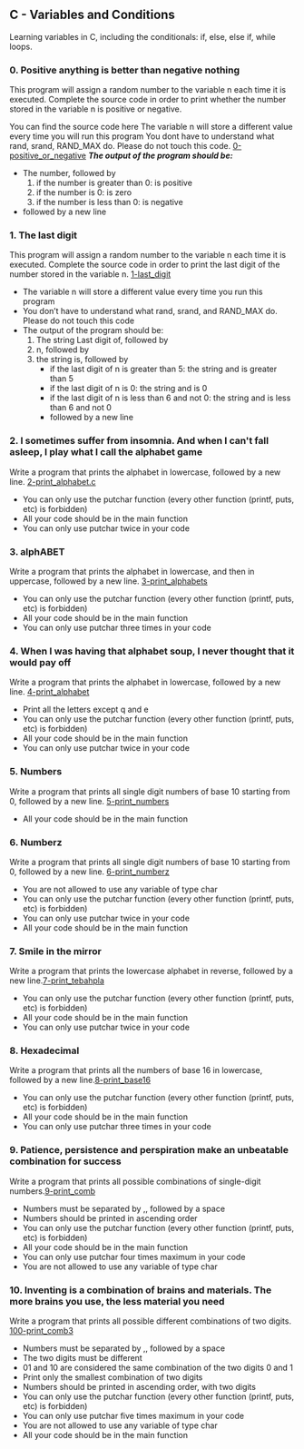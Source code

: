 ## C - Variables and Conditions
Learning variables in C, including the conditionals: if, else, else if, while loops.

### 0. Positive anything is better than negative nothing
This program will assign a random number to the variable n each time it is executed. Complete the source code in order to print whether the number stored in the variable n is positive or negative.

You can find the source code here
The variable n will store a different value every time you will run this program
You dont have to understand what rand, srand, RAND_MAX do. Please do not touch this code. [0-positive_or_negative](./0-positive_or_negative.c)
***The output of the program should be:***
- The number, followed by
	1. if the number is greater than 0: is positive
	2. if the number is 0: is zero
	3. if the number is less than 0: is negative
- followed by a new line

### 1. The last digit
This program will assign a random number to the variable n each time it is executed. Complete the source code in order to print the last digit of the number stored in the variable n. [1-last_digit](./1-last_digit.c)
- The variable n will store a different value every time you run this program
- You don’t have to understand what rand, srand, and RAND_MAX do. Please do not touch this code
- The output of the program should be:
	1. The string Last digit of, followed by
	2. n, followed by
	3. the string is, followed by
		- if the last digit of n is greater than 5: the string and is greater than 5
		- if the last digit of n is 0: the string and is 0
		- if the last digit of n is less than 6 and not 0: the string and is less than 6 and not 0
		- followed by a new line

### 2. I sometimes suffer from insomnia. And when I can't fall asleep, I play what I call the alphabet game
Write a program that prints the alphabet in lowercase, followed by a new line. [2-print_alphabet.c](./2-print_alphabet)
- You can only use the putchar function (every other function (printf, puts, etc) is forbidden)
- All your code should be in the main function
- You can only use putchar twice in your code

### 3. alphABET
Write a program that prints the alphabet in lowercase, and then in uppercase, followed by a new line. [3-print_alphabets](./3-print_alphabets.c)
- You can only use the putchar function (every other function (printf, puts, etc) is forbidden)
- All your code should be in the main function
- You can only use putchar three times in your code

### 4. When I was having that alphabet soup, I never thought that it would pay off
Write a program that prints the alphabet in lowercase, followed by a new line. [4-print_alphabet](./4-print_alphabt.c)
- Print all the letters except q and e
- You can only use the putchar function (every other function (printf, puts, etc) is forbidden)
- All your code should be in the main function
- You can only use putchar twice in your code

### 5. Numbers
Write a program that prints all single digit numbers of base 10 starting from 0, followed by a new line. [5-print_numbers](./5-print_numbers.c)
- All your code should be in the main function

### 6. Numberz
Write a program that prints all single digit numbers of base 10 starting from 0, followed by a new line. [6-print_numberz](./6-print_numberz.c)
- You are not allowed to use any variable of type char
- You can only use the putchar function (every other function (printf, puts, etc) is forbidden)
- You can only use putchar twice in your code
- All your code should be in the main function

### 7. Smile in the mirror
Write a program that prints the lowercase alphabet in reverse, followed by a new line.[7-print_tebahpla](./7-print_tebahpla.c)
- You can only use the putchar function (every other function (printf, puts, etc) is forbidden)
- All your code should be in the main function
- You can only use putchar twice in your code

### 8. Hexadecimal
Write a program that prints all the numbers of base 16 in lowercase, followed by a new line.[8-print_base16](./8-print_base16.c)
- You can only use the putchar function (every other function (printf, puts, etc) is forbidden)
- All your code should be in the main function
- You can only use putchar three times in your code

### 9. Patience, persistence and perspiration make an unbeatable combination for success
Write a program that prints all possible combinations of single-digit numbers.[9-print_comb](./9-print_comb.c)
- Numbers must be separated by ,, followed by a space
- Numbers should be printed in ascending order
- You can only use the putchar function (every other function (printf, puts, etc) is forbidden)
- All your code should be in the main function
- You can only use putchar four times maximum in your code
- You are not allowed to use any variable of type char

### 10. Inventing is a combination of brains and materials. The more brains you use, the less material you need
Write a program that prints all possible different combinations of two digits. [100-print_comb3](./100-print_comb.c)
- Numbers must be separated by ,, followed by a space
- The two digits must be different
- 01 and 10 are considered the same combination of the two digits 0 and 1
- Print only the smallest combination of two digits
- Numbers should be printed in ascending order, with two digits
- You can only use the putchar function (every other function (printf, puts, etc) is forbidden)
- You can only use putchar five times maximum in your code
- You are not allowed to use any variable of type char
- All your code should be in the main function
